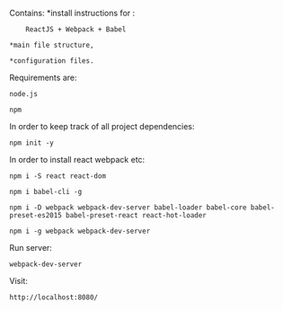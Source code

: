 Contains:
    *install instructions for :

        ReactJS + Webpack + Babel

    *main file structure,

    *configuration files.

Requirements are:

	node.js
	
	npm

In order to keep track of all project dependencies:

	npm init -y

In order to install react webpack etc:

	npm i -S react react-dom

	npm i babel-cli -g

	npm i -D webpack webpack-dev-server babel-loader babel-core babel-preset-es2015 babel-preset-react react-hot-loader

	npm i -g webpack webpack-dev-server

Run server:

	webpack-dev-server

Visit:

    http://localhost:8080/
